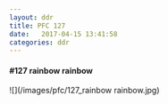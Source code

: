 ```yaml
---
layout: ddr
title: PFC 127
date:   2017-04-15 13:41:58
categories: ddr
---
```


#### **#127** rainbow rainbow
![](/images/pfc/127_rainbow rainbow.jpg)
